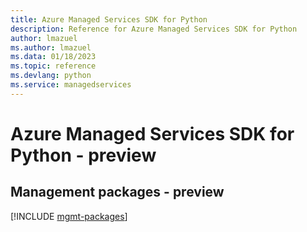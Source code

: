```yaml
---
title: Azure Managed Services SDK for Python
description: Reference for Azure Managed Services SDK for Python
author: lmazuel
ms.author: lmazuel
ms.data: 01/18/2023
ms.topic: reference
ms.devlang: python
ms.service: managedservices
---
```

# Azure Managed Services SDK for Python - preview

## Management packages - preview
[!INCLUDE [mgmt-packages](managed-services-mgmt-index.md)]
